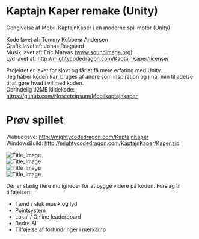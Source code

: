 # Kaptajn Kaper remake (Unity)
Gengivelse af Mobil-KaptajnKaper i en moderne spil motor (Unity)

Kode lavet af: Tommy Kobberø Andersen  
Grafik lavet af: Jonas Raagaard  
Musik lavet af: Eric Matyas (www.soundimage.org)  
Lyd lavet af: http://mightycodedragon.com/KaptajnKaper/license/  

Projektet er lavet for sjovt og får at få mere erfaring med Unity.  
Jeg håber koden kan bruges af andre som inspiration og i har min tilladelse til at gøre hvad i vil med koden.  
Oprindelig J2ME kildekode: https://github.com/Nosceteipsum/Mobilkaptajnkaper

# Prøv spillet
Webudgave: http://mightycodedragon.com/KaptajnKaper  
WindowsBuild: http://mightycodedragon.com/KaptajnKaper/Kaper.zip  

![Title_Image](http://logicwork.net/images/github/unity_kk_title.png)  
![Title_Image](http://logicwork.net/images/github/unity_kk.jpg)  
![Title_Image](http://logicwork.net/images/github/unity_kk1.jpg)  
![Title_Image](http://logicwork.net/images/github/unity_kk2.jpg)  

Der er stadig flere muligheder for at bygge videre på koden. 
Forslag til tilføjelser:
* Tænd / sluk musik og lyd
* Pointsystem
* Lokal / Online leaderboard
* Bedre AI
* Tilføjelse af forhindringer i nærkamp

